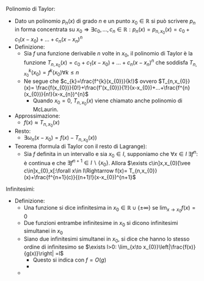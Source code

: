 Polinomio di Taylor:
- Dato un polinomio $p_{n}(x)$ di grado $n$ e un punto $x_{0}\in\mathbb{R}$ si può scrivere $p_{n}$ in forma concentrata su $x_{0}\Rightarrow\exists c_{0},...,c_{n}\in\mathbb{R}:p_{n}(x)=p_{n,x_{0}}(x)= c_{0}+c_{1}(x-x_{0})+...+c_{n}(x-x_{n})^{n}$
- Definizione:
	- Sia $f$ una funzione derivabile $n$ volte in $x_{0}$, il polinomio di Taylor è la funzione $T_{n,x_{0}}(x)= c_{0}+c_{1}(x-x_{0})+...+c_{n}(x-x_{n})^{n}$ che soddisfa $T^{k}_{n,x_{0}}(x_{0})=f^{k}(x_{0}) \forall k\leq n$
	- Ne segue che $c_{k}=\frac{f^{k}(x_{0})}{k!}$ ovvero $T_{n,x_{0}}(x)= \frac{f(x_{0})}{0!}+\frac{f'(x_{0})}{1!}(x-x_{0})+...+\frac{f^{n}(x_{0})}{n!}(x-x_{n})^{n}$
		- Quando $x_{0}=0$, $T_{n,x_{0}}(x)$ viene chiamato anche polinomio di McLaurin.
- Approssimazione:
	- $f(x)\approx T_{n,x_{0}}(x)$ 
- Resto:
	- $\exists\omega_{n}(x-x_{0})=f(x)-T_{n,x_{0}}(x))$
- Teorema (formula di Taylor con il resto di Lagrange):
	- Sia $f$ definita in un intervallo e sia $x_{0}\in I$, supponiamo che $\forall x\in I\; \exists f^{n}:$ è continua e che $\exists f^{n+1}\in I\backslash\{x_{0}\}$. Allora $\exists c\in]x,x_{0}[\vee c\in]x_{0},x[:\forall x\in I\Rightarrow f(x)= T_{n,x_{0}}(x)+\frac{f^{n+1}(c)}{(n+1)!}(x-x_{0})^{n+1}$

Infinitesimi:
- Definizione: 
	- Una funzione si dice infinitesima in $x_{0}\in\mathbb{R}\cup\{\pm\infty\}$ se $\lim_{x\to x_{0}}f(x) = 0$
	- Due funzioni entrambe infinitesime in $x_0$ si dicono infinitesimi simultanei in $x_{0}$
	- Siano due infinitesimi simultanei in $x_{0}$, si dice che hanno lo stesso ordine di infinitesimo se $\exists l>0: \lim_{x\to x_{0}}\left|\frac{f(x)}{g(x)}\right| =l$
		- Questo si indica con $f=O(g)$
		- 
	- 
